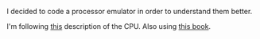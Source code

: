 I decided to code a processor emulator in order to understand them better.

I'm following [this](http://www.obelisk.me.uk/6502/) description of the CPU.
Also using [this book](http://archive.6502.org/books/mcs6500_family_hardware_manual.pdf).
